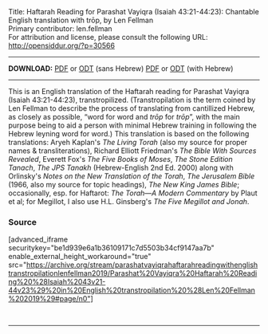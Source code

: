 <html>
<head></head>
<body>
Title: Haftarah Reading for Parashat Vayiqra (Isaiah 43:21-44:23): Chantable English translation with trōp, by Len Fellman<br />
Primary contributor: len.fellman<br />
For attribution and license, please consult the following URL: <a href="http://opensiddur.org/?p=30566">http://opensiddur.org/?p=30566</a>
<p />
<hr />

<strong>DOWNLOAD:</strong> 
<a href="https://archive.org/download/parashatvayiqrahaftarahreadingwithenglishtranstropilationlenfellman2019/Parashat%20Vayiqra%20Haftarah%20Reading%20%28Isaiah%2043v21-44v23%29%20in%20English%20transtropilation%20%28Len%20Fellman%202019%29%20-%20english%20only.pdf">PDF</a> or <a href="https://archive.org/download/parashatvayiqrahaftarahreadingwithenglishtranstropilationlenfellman2019/Parashat%20Vayiqra%20Haftarah%20Reading%20%28Isaiah%2043v21-44v23%29%20in%20English%20transtropilation%20%28Len%20Fellman%202019%29%20-%20english%20only.odt">ODT</a> (sans Hebrew)
<a href="https://archive.org/download/parashatvayiqrahaftarahreadingwithenglishtranstropilationlenfellman2019/Parashat%20Vayiqra%20Haftarah%20Reading%20%28Isaiah%2043v21-44v23%29%20in%20English%20transtropilation%20%28Len%20Fellman%202019%29.pdf">PDF</a> or <a href="https://archive.org/download/parashatvayiqrahaftarahreadingwithenglishtranstropilationlenfellman2019/Parashat%20Vayiqra%20Haftarah%20Reading%20%28Isaiah%2043v21-44v23%29%20in%20English%20transtropilation%20%28Len%20Fellman%202019%29.odt">ODT</a> (with Hebrew)

<hr />

This is an English translation of the Haftarah reading for Parashat Vayiqra (Isaiah 43:21-44:23), transtropilized. (Transtropilation is the term coined by Len Fellman to describe the process of translating from cantillized Hebrew, as closely as possible, “word for word and <em>trōp</em> for <em>trōp</em>”, with the main purpose being to aid a person with minimal Hebrew training in following the Hebrew leyning word for word.) This translation is based on the following translations: Aryeh Kaplan's <em>The Living Torah</em> (also my source for proper names &amp; transliterations), Richard Elliott Friedman's <em>The Bible With Sources Revealed</em>, Everett Fox's <em>The Five Books of Moses</em>, <em>The Stone Edition Tanach</em>, <em>The JPS Tanakh</em> (Hebrew-English 2nd Ed. 2000) along with Orlinsky's <em>Notes on the New Translation of the Torah</em>, <em>The Jerusalem Bible</em> (1966, also my source for topic headings), <em>The New King James Bible</em>; occasionally, esp. for Haftarot: <em>The Torah—A Modern Commentary</em> by Plaut et al; for Megillot, I also use H.L. Ginsberg's <em>The Five Megillot and Jonah</em>.

<h3>Source</h3>

[advanced_iframe securitykey="be1d939e6a1b36109171c7d5503b34cf9147aa7b" enable_external_height_workaround="true" src="https://archive.org/stream/parashatvayiqrahaftarahreadingwithenglishtranstropilationlenfellman2019/Parashat%20Vayiqra%20Haftarah%20Reading%20%28Isaiah%2043v21-44v23%29%20in%20English%20transtropilation%20%28Len%20Fellman%202019%29#page/n0"]

&nbsp;

<hr />

&nbsp;
</body>
</html>